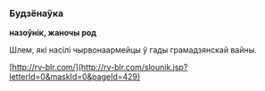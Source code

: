 ### Будзёнаўка
**назоўнік, жаночы род**

Шлем, які насілі чырвонаармейцы ў гады грамадзянскай вайны.

<a rel="author">[http://rv-blr.com/](http://rv-blr.com/slounik.jsp?letterId=0&maskId=0&pageId=429)</a>
